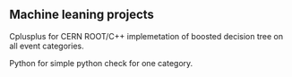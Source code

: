 ## Machine leaning projects 

Cplusplus for CERN ROOT/C++ implemetation of boosted decision tree on all event categories.


Python for simple python check for one category.
